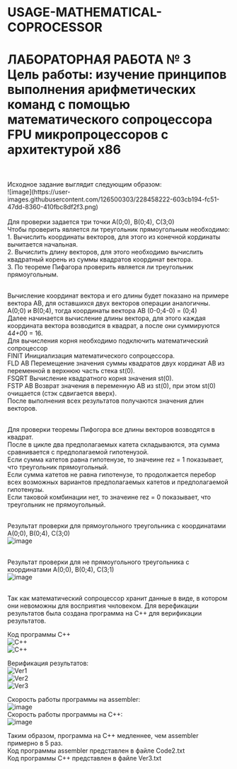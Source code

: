 # USAGE-MATHEMATICAL-COPROCESSOR

<h1> ЛАБОРАТОРНАЯ РАБОТА № 3 <br>
Цель работы: изучение принципов выполнения арифметических команд с помощью математического сопроцессора FPU микропроцессоров с 
архитектурой x86 </h1> <br> <br> 
Исходное задание выглядит следующим образом: <br> 
![image](https://user-images.githubusercontent.com/126500303/228458222-603cb194-fc51-47dd-8360-410fbc8df2f3.png) <br>   <br> 
Для проверки задается три точки А(0;0), B(0;4), C(3;0) <br>
Чтобы проверить является ли треугольник прямоугольным необходимо:  <br> 
1. Вычислить координаты векторов, для этого из конечной кординаты вычитается начальная.  <br> 
2. Вычислить длину векторов, для этого необходимо вычислить квадратный корень из суммы квадратов координат вектора. <br>
3. По теореме Пифагора проверить является ли треугольник прямоугольным.  <br> <br>

Вычисление координат вектора и его длины будет показано на примере вектора АВ, для оставшихся двух векторов операции аналогичны. <br>
А(0;0) и B(0;4), тогда координаты вектора АВ (0-0;4-0) = (0;4) <br>
Далее начинается вычисление длины вектора, для этого каждая координата вектора возводится в квадрат, а после они суммируются 4*4+0*0 = 16. <br>
Для вычисления корня необходимо подключить математический сопроцессор <br>
FINIT Инициализация математического сопроцессора. <br>
FLD AB Перемещение значения суммы квадратов двух кординат АВ из переменной в верхнюю часть стека st(0). <br>
FSQRT Вычисление квадратного корня значения st(0). <br>
FSTP AB Возврат значения в переменную АВ из st(0), при этом st(0) очищается (стэк сдвигается вверх). <br>
После выполнения всех результатов получаются значения длин векторов. <br> <br>

Для проверки теоремы Пифогора все длины векторов возводятся в квадрат. <br>
После в цикле два предполагаемых катета складываются, эта сумма сравнивается с предполагаемой гипотенузой. <br>
Если сумма катетов равна гипотенузе, то значеине rez = 1 показывает, что треугольник прямоугольный. <br>
Если сумма катетов не равна гипотенузе, то продолжается перебор всех возможных вариантов предполагаемых катетов и предполагаемой гипотенузы. <br>
Если таковой комбинации нет, то значеине rez = 0 показывает, что треугольник не прямоугольный. <br> <br>

Результат проверки для прямоугольного треугольника с координатами А(0;0), B(0;4), C(3;0) <br>
![image](https://user-images.githubusercontent.com/126500303/228457058-619b60b9-84b4-43ae-b9b7-dc92b28a9bb9.png) <br> <br>

Результат проверки для не прямоугольного треугольника с координатами А(0;0), B(0;4), C(3;1) <br>
![image](https://user-images.githubusercontent.com/126500303/228457544-bafb547c-8068-4c48-911d-6eea19643ce3.png) <br> <br>

Так как математический сопроцессор хранит данные в виде, в котором они невоможны для восприятия чнловеком. Для верефикации результатов была создана программа на C++ для верификации результатов.<br>

Код программы C++ <br>
![C++](https://github.com/DerbiLow/USAGE-MATHEMATICAL-COPROCESSOR/assets/126500303/7fdaa44d-e805-4c82-8739-263bccc82846) <br>
![С++](https://github.com/DerbiLow/USAGE-MATHEMATICAL-COPROCESSOR/assets/126500303/fad8321f-73ed-4947-8a7e-37cc318d7bd2) <br>

Верификация результатов: <br>
![Ver1](https://github.com/DerbiLow/USAGE-MATHEMATICAL-COPROCESSOR/assets/126500303/08ea690a-6875-4831-b6d5-ebb9ffe49d45) <br>
![Ver2](https://github.com/DerbiLow/USAGE-MATHEMATICAL-COPROCESSOR/assets/126500303/c836a86f-33c5-4e15-a9e6-08a2bd321851) <br>
![Ver3](https://github.com/DerbiLow/USAGE-MATHEMATICAL-COPROCESSOR/assets/126500303/9ac8d0a0-eef8-4f43-a357-9064e2a29fda) <br>

Скорость работы программы на assembler:<br>
![image](https://github.com/DerbiLow/USAGE-MATHEMATICAL-COPROCESSOR/assets/126500303/52cc9247-91fe-4663-b546-f1910be53d7e)<br>
Скорость работы программы на C++: <br>
![image](https://github.com/DerbiLow/USAGE-MATHEMATICAL-COPROCESSOR/assets/126500303/d5275361-b7fa-4114-ab4f-99c532e99649) <br>

Таким образом, программа на C++ медленнее, чем assembler примерно в 5 раз.<br>
Код программы assembler представлен в файле Code2.txt <br>
Код программы C++ представлен в файле Ver3.txt

